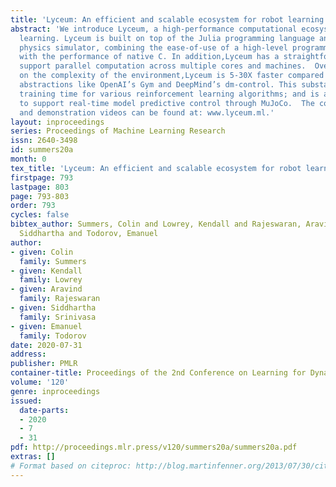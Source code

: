 ```yaml
---
title: 'Lyceum: An efficient and scalable ecosystem for robot learning'
abstract: 'We introduce Lyceum, a high-performance computational ecosystem for robot
  learning. Lyceum is built on top of the Julia programming language and the MuJoCo
  physics simulator, combining the ease-of-use of a high-level programming language
  with the performance of native C. In addition,Lyceum has a straightforward API to
  support parallel computation across multiple cores and machines.  Overall, depending
  on the complexity of the environment,Lyceum is 5-30X faster compared to other popular
  abstractions like OpenAI’s Gym and DeepMind’s dm-control. This substantially reduces
  training time for various reinforcement learning algorithms; and is also fast enough
  to support real-time model predictive control through MuJoCo.  The code, tutorials,
  and demonstration videos can be found at: www.lyceum.ml.'
layout: inproceedings
series: Proceedings of Machine Learning Research
issn: 2640-3498
id: summers20a
month: 0
tex_title: 'Lyceum: An efficient and scalable ecosystem for robot learning'
firstpage: 793
lastpage: 803
page: 793-803
order: 793
cycles: false
bibtex_author: Summers, Colin and Lowrey, Kendall and Rajeswaran, Aravind and Srinivasa,
  Siddhartha and Todorov, Emanuel
author:
- given: Colin
  family: Summers
- given: Kendall
  family: Lowrey
- given: Aravind
  family: Rajeswaran
- given: Siddhartha
  family: Srinivasa
- given: Emanuel
  family: Todorov
date: 2020-07-31
address: 
publisher: PMLR
container-title: Proceedings of the 2nd Conference on Learning for Dynamics and Control
volume: '120'
genre: inproceedings
issued:
  date-parts:
  - 2020
  - 7
  - 31
pdf: http://proceedings.mlr.press/v120/summers20a/summers20a.pdf
extras: []
# Format based on citeproc: http://blog.martinfenner.org/2013/07/30/citeproc-yaml-for-bibliographies/
---
```

